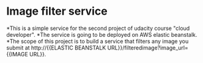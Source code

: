 # Image filter service

*This is a simple service for the second project of udacity course "cloud developer". 
*The service is going to be deployed on AWS elastic beanstalk.
*The scope of this project is to build a service that filters any image you submit at http://{{ELASTIC BEANSTALK URL}}/filteredimage?image_url={{IMAGE URL}}.
